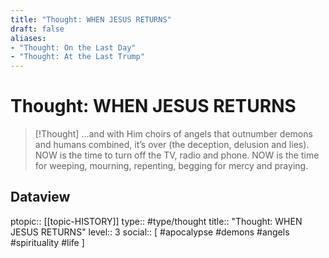 ```yaml
---
title: "Thought: WHEN JESUS RETURNS"
draft: false
aliases:
- "Thought: On the Last Day"
- "Thought: At the Last Trump"
---
```

# Thought: WHEN JESUS RETURNS
> [!Thought]
> …and with Him choirs of angels that outnumber demons and humans combined, it’s over (the deception, delusion and lies).
> NOW is the time to turn off the TV, radio and phone.
> NOW is the time for weeping, mourning, repenting, begging for mercy and praying.

## Dataview
ptopic:: [[topic-HISTORY]]
type:: #type/thought
title:: "Thought: WHEN JESUS RETURNS"
level:: 3
social:: [ #apocalypse #demons #angels #spirituality #life ]